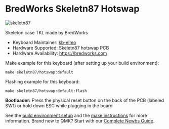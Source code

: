 # BredWorks Skeletn87 Hotswap

![skeletn87](https://i.imgur.com/78mGiual.png)

Skeleton case TKL made by BredWorks

* Keyboard Maintainer: [kb-elmo](https://github.com/kb-elmo)
* Hardware Supported: Skeletn87 hotswap PCB
* Hardware Availability: https://bredworks.com

Make example for this keyboard (after setting up your build environment):

    make skeletn87/hotswap:default

Flashing example for this keyboard:

    make skeletn87/hotswap:default:flash

**Bootloader:** Press the physical reset button on the back of the PCB (labeled SW1) or hold down ESC while plugging in the board

See the [build environment setup](https://docs.qmk.fm/#/getting_started_build_tools) and the [make instructions](https://docs.qmk.fm/#/getting_started_make_guide) for more information. Brand new to QMK? Start with our [Complete Newbs Guide](https://docs.qmk.fm/#/newbs).
